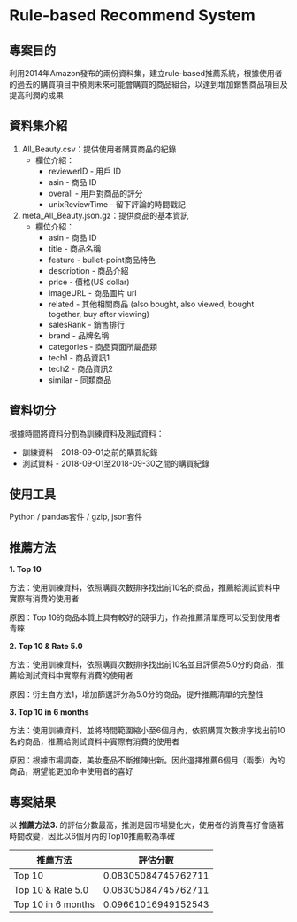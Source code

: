 # Rule-based Recommend System
## 專案目的
利用2014年Amazon發布的兩份資料集，建立rule-based推薦系統，根據使用者的過去的購買項目中預測未來可能會購買的商品組合，以達到增加銷售商品項目及提高利潤的成果
## 資料集介紹
1. All_Beauty.csv：提供使用者購買商品的紀錄
   * 欄位介紹：
      * reviewerID - 用戶 ID
      * asin - 商品 ID
      * overall - 用戶對商品的評分
      * unixReviewTime - 留下評論的時間戳記
2. meta_All_Beauty.json.gz：提供商品的基本資訊
   * 欄位介紹：
      * asin - 商品 ID
      * title - 商品名稱
      * feature - bullet-point商品特色
      * description - 商品介紹
      * price - 價格(US dollar)
      * imageURL - 商品圖片 url
      * related - 其他相關商品 (also bought, also viewed, bought together, buy after viewing)
      * salesRank - 銷售排行
      * brand - 品牌名稱
      * categories - 商品頁面所屬品類
      * tech1 - 商品資訊1
      * tech2 - 商品資訊2
      * similar - 同類商品
      
## 資料切分
根據時間將資料分割為訓練資料及測試資料：
* 訓練資料 - 2018-09-01之前的購買紀錄
* 測試資料 - 2018-09-01至2018-09-30之間的購買紀錄

## 使用工具
Python / pandas套件 / gzip, json套件

## 推薦方法
**1. Top 10**
  
  方法：使用訓練資料，依照購買次數排序找出前10名的商品，推薦給測試資料中實際有消費的使用者
  
  原因：Top 10的商品本質上具有較好的競爭力，作為推薦清單應可以受到使用者青睞

**2. Top 10 & Rate 5.0**
  
  方法：使用訓練資料，依照購買次數排序找出前10名並且評價為5.0分的商品，推薦給測試資料中實際有消費的使用者
  
  原因：衍生自方法1，增加篩選評分為5.0分的商品，提升推薦清單的完整性

**3. Top 10 in 6 months**
  
  方法：使用訓練資料，並將時間範圍縮小至6個月內，依照購買次數排序找出前10名的商品，推薦給測試資料中實際有消費的使用者
  
  原因：根據市場調查，美妝產品不斷推陳出新。因此選擇推薦6個月（兩季）內的商品，期望能更加命中使用者的喜好


## 專案結果

以 **推薦方法3.** 的評估分數最高，推測是因市場變化大，使用者的消費喜好會隨著時間改變，因此以6個月內的Top10推薦較為準確

推薦方法             | 評估分數             
--------------------|:-------------------:
Top 10              | 0.08305084745762711 
Top 10 & Rate 5.0   | 0.08305084745762711 
Top 10 in 6 months  | 0.09661016949152543 

